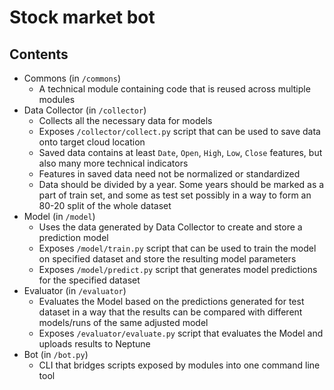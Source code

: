 # Stock market bot

## Contents
- Commons (in `/commons`)
  - A technical module containing code that is reused across multiple modules
- Data Collector (in `/collector`)
  - Collects all the necessary data for models
  - Exposes `/collector/collect.py` script that can be used to save data onto target cloud location
  - Saved data contains at least `Date`, `Open`, `High`, `Low`, `Close` features, but also many more technical indicators
  - Features in saved data need not be normalized or standardized
  - Data should be divided by a year. Some years should be marked as a part of train set, and some as test set possibly in a way to form an 80-20 split of the whole dataset
- Model (in `/model`)
  - Uses the data generated by Data Collector to create and store a prediction model
  - Exposes `/model/train.py` script that can be used to train the model on specified dataset and store the resulting model parameters
  - Exposes `/model/predict.py` script that generates model predictions for the specified dataset
- Evaluator (in `/evaluator`)
  - Evaluates the Model based on the predictions generated for test dataset in a way that the results can be compared with different models/runs of the same adjusted model
  - Exposes `/evaluator/evaluate.py` script that evaluates the Model and uploads results to Neptune
- Bot (in `/bot.py`)
  - CLI that bridges scripts exposed by modules into one command line tool